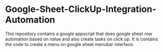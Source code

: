 # Google-Sheet-ClickUp-Integration-Automation
This repository contains a google appscript that does google sheet row automation based on value and also create tasks on click up. It is contains the code to create a menu on google sheet menubar interface.
